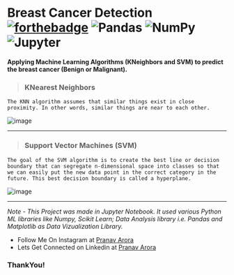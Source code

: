 # Breast Cancer Detection [![forthebadge](https://forthebadge.com/images/badges/made-with-python.svg)](https://forthebadge.com) <img alt="Pandas" src="https://img.shields.io/badge/pandas-%23150458.svg?&style=for-the-badge&logo=pandas&logoColor=white" /> <img alt="NumPy" src="https://img.shields.io/badge/numpy-%23013243.svg?&style=for-the-badge&logo=numpy&logoColor=white" />  <img alt="Jupyter" src="https://img.shields.io/badge/Jupyter-%23F37626.svg?&style=for-the-badge&logo=Jupyter&logoColor=white" />


**Applying Machine Learning Algorithms (KNeighbors and SVM) to predict the breast cancer (Benign or Malignant).**

> ### KNearest Neighbors

```The KNN algorithm assumes that similar things exist in close proximity. In other words, similar things are near to each other.```

![image](https://user-images.githubusercontent.com/48170643/117613466-99427180-b184-11eb-8329-832ff436f55d.png)

---

> ### Support Vector Machines (SVM)

```The goal of the SVM algorithm is to create the best line or decision boundary that can segregate n-dimensional space into classes so that we can easily put the new data point in the correct category in the future. This best decision boundary is called a hyperplane.```

![image](https://user-images.githubusercontent.com/48170643/117613786-081fca80-b185-11eb-8371-db9671380bb2.png)

---
*Note - This Project was made in Jupyter Notebook. It used various Python ML libraries like Numpy, Scikit Learn; Data Analysis library i.e. Pandas and Matplotlib as Data Vizualization Library.*

* Follow Me On Instagram at [Pranav Arora](https://www.instagram.com/arorapranav187)
* Lets Get Connected on Linkedin at [Pranav Arora](https://www.linkedin.com/in/pranav-arora-354b71bb/)


### ThankYou!

